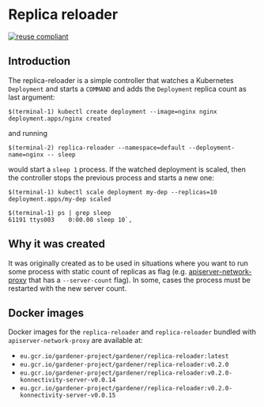 # Replica reloader

[![reuse compliant](https://reuse.software/badge/reuse-compliant.svg)](https://reuse.software/)

## Introduction

The replica-reloader is a simple controller that watches a Kubernetes `Deployment` and starts a `COMMAND` and adds the `Deployment` replica count as last argument:

```console
$(terminal-1) kubectl create deployment --image=nginx nginx
deployment.apps/nginx created
```

and running

```console
$(terminal-2) replica-reloader --namespace=default --deployment-name=nginx -- sleep
```

would start a `sleep 1` process.
If the watched deployment is scaled, then the controller stops the previous process and
starts a new one:

```console
$(terminal-1) kubectl scale deployment my-dep --replicas=10
deployment.apps/my-dep scaled

$(terminal-1) ps | grep sleep
61191 ttys003    0:00.00 sleep 10`,
```


## Why it was created

It was originally created as to be used in situations where you want to run some process with static count of replicas as flag (e.g. [apiserver-network-proxy](https://github.com/kubernetes-sigs/apiserver-network-proxy) that has a `--server-count` flag). In some, cases the process must be restarted with the new server count.

## Docker images

Docker images for the `replica-reloader` and `replica-reloader` bundled with `apiserver-network-proxy` are available at:

- `eu.gcr.io/gardener-project/gardener/replica-reloader:latest`
- `eu.gcr.io/gardener-project/gardener/replica-reloader:v0.2.0`
- `eu.gcr.io/gardener-project/gardener/replica-reloader:v0.2.0-konnectivity-server-v0.0.14`
- `eu.gcr.io/gardener-project/gardener/replica-reloader:v0.2.0-konnectivity-server-v0.0.15`
